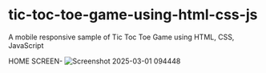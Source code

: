﻿# tic-toc-toe-game-using-html-css-js

 A mobile responsive sample of Tic Toc Toe Game using HTML, CSS, JavaScript 
 
 HOME SCREEN-
![Screenshot 2025-03-01 094448](https://github.com/user-attachments/assets/00540869-6d26-487d-ad4e-6d788127726d)
